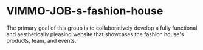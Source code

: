 # VIMMO-JOB-s-fashion-house
The primary goal of this group is to collaboratively develop a fully functional and aesthetically pleasing website that showcases the fashion house's products, team, and events.
